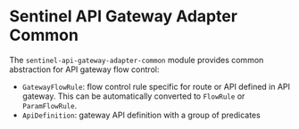 # Sentinel API Gateway Adapter Common

The `sentinel-api-gateway-adapter-common` module provides common abstraction for
API gateway flow control:

- `GatewayFlowRule`: flow control rule specific for route or API defined in API gateway.
This can be automatically converted to `FlowRule` or `ParamFlowRule`.
- `ApiDefinition`: gateway API definition with a group of predicates